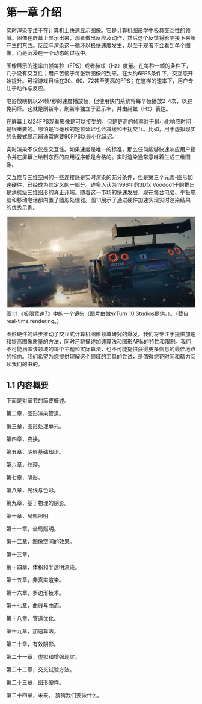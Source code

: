 # 第一章 介绍
实时渲染专注于在计算机上快速显示图像。它是计算机图形学中极具交互性的领域。图像在屏幕上显示出来，观者做出反应及动作，然后这个反馈将影响接下来所产生的东西。反应与渲染这一循环以极快速度发生，以至于观者不会看到单个图像，而是沉浸在一个动态的过程中。

图像展示的速率由帧每秒（FPS）或者赫兹（Hz）度量。在每秒一帧的条件下，几乎没有交互性；用户苦恼于每张新图像的到来。在大约6FPS条件下，交互感开始提升。可视游戏目标在30、60、72甚至更高的FPS；在这样的速率下，用户专注于动作与反应。

电影放映机以24帧/秒的速度播放帧，但使用快门系统将每个帧播放2-4次，以避免闪烁。这就是刷新率，刷新率独立于显示率，并由赫兹（Hz）表达。

在屏幕上以24FPS观看影像是可以接受的，但是更高的帧率对于最小化响应时间是很重要的。哪怕是15毫秒的短暂延迟也会减缓和干扰交互。比如，用于虚拟现实的头戴式显示器通常需要90FPS以最小化延迟。

实时渲染不仅仅是交互性。如果速度是唯一的标准，那么任何能够快速响应用户指令并在屏幕上绘制东西的应用程序都是合格的。实时渲染通常意味着生成三维图像。

交互性与三维空间的一些连接感是实时渲染的充分条件，但是第三个元素-图形加速硬件，已经成为其定义的一部分。许多人认为1996年的3Dfx Voodoo1卡的推出是消费级三维图形的真正开端。随着这一市场的快速发展，现在每台电脑、平板电脑和移动电话都内置了图形处理器。图1.1展示了通过硬件加速实现实时渲染结果的优秀示例。

![1-1](resources/1-1.png)
图1.1 《极限竞速7》中的一个镜头（图片由微软Turn 10 Studios提供。）。（截自real-time rendering。）

图形硬件的进步推动了交互式计算机图形领域研究的爆发。我们将专注于提供加速和提高图像质量的方法，同时还将描述加速算法和图形APIs的特性和限制。我们不可能涵盖该领域的每个主题和实际算法，也不可能提供获得更多信息的最佳地点的指向。我们希望为您提供理解这个领域的工具的尝试，是值得您花时间和精力阅读我们的书的。

## 1.1 内容概要
下面是对章节的简要概述。

第二章，图形渲染管道。

第三章，图形处理单元。

第四章，变换。

第五章，阴影基础知识。

第六章，纹理。

第七章，阴影。

第八章，光线与色彩。

第九章，基于物理的阴影。

第十章，局部照明

第十一章，全局照明。

第十二章，图像空间的效果。

第十三章，

第十四章，体积和半透明渲染。

第十五章，非真实渲染。

第十六章，多边形技术。

第十七章，曲线与曲面。

第十八章，管道优化。

第十九章，加速算法。

第二十章，有效阴影。

第二十一章，虚拟和增强现实。

第二十二章，交叉试验方法。

第二十三章，图形硬件。

第二十四章，未来。 猜猜我们要做什么。
